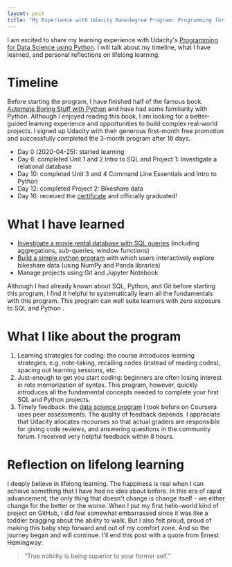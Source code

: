 ```yaml
---
layout: post
title: "My Experience with Udacity Nanodegree Program: Programming for Data Science using Python"
---
```


I am excited to share my learning experience with Udacity's [Programming for Data Science using Python](https://www.udacity.com/course/programming-for-data-science-nanodegree--nd104). I will talk about my timeline, what I have learned, and personal reflections on lifelong learning.

# Timeline

Before starting the program, I have finished half of the famous book [Automate Boring Stuff with Python](https://automatetheboringstuff.com/) and have had some familiarity with Python. Although I enjoyed reading this book, I am looking for a better-guided learning experience and opportunities to build complex real-world projects. I signed up Udacity with their generous first-month free promotion and successfully completed the 3-month program after 16 days. 

*   Day 0 (2020-04-25): started learning
*   Day 6: completed Unit 1 and 2 Intro to SQL and Project 1: Investigate a relational database
*   Day 10: completed Unit 3 and 4 Command Line Essentials and Intro to Python
*   Day 12: completed Project 2: Bikeshare data
*   Day 16: received the [certificate](https://graduation.udacity.com/confirm/GFMN9CT3) and officially graduated! 

# What I have learned

*   [Investigate a movie rental database with SQL queries](https://github.com/tanyayt/udacity_prog4ds_using_python/tree/master/movie_rental_sql_project) (including aggregations, sub-queries, window functions)
*   [Build a simple python program](https://github.com/tanyayt/udacity_prog4ds_using_python/tree/master/bikeshare_python_project) with which users interactively explore bikeshare data (using NumPy and Panda libraries)
*   Manage projects using Git and Jupyter Notebook

Although I had already known about SQL, Python, and Git before starting this program, I find it helpful to systematically learn all the fundamentals with this program. This program can well suite learners with zero exposure to SQL and Python .

# What I like about the program

1.  Learning strategies for coding: the course introduces learning strategies, e.g. note-taking, recalling codes (instead of reading codes), spacing out learning sessions, etc. 
2.   Just-enough to get you start coding: beginners are often losing interest in rote memorization of syntax. This program, however, quickly introduces all the fundamental concepts needed to complete your first SQL and Python projects. 
3.  Timely feedback: the [data science program](https://www.coursera.org/specializations/jhu-data-science) I took before on Coursera uses peer assessments. The quality of feedback depends. I appreciate that Udacity allocates recourses so that actual graders are responsible for giving code reviews, and answering questions in the community forum. I received very helpful feedback within 8 hours. 

# Reflection on lifelong learning

I deeply believe in lifelong learning. The happiness is real when I can achieve something that I have had no idea about before.  In this era of rapid advancement, the only thing that doesn't change is change itself - we either change for the better or the worse. When I put my first hello-world kind of project on GitHub, I did feel somewhat embarrassed since it was like a toddler bragging about the ability to walk. But I also felt proud, proud of making this baby step forward and out of my comfort zone. And so the journey began and will continue. I'll end this post with a quote from Ernest Hemingway: 

>   “True nobility is being superior to your former self.”

